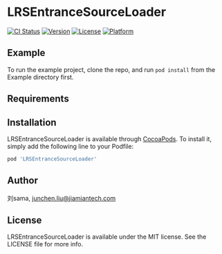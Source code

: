 # LRSEntranceSourceLoader

[![CI Status](https://img.shields.io/travis/刘sama/LRSEntranceSourceLoader.svg?style=flat)](https://travis-ci.org/刘sama/LRSEntranceSourceLoader)
[![Version](https://img.shields.io/cocoapods/v/LRSEntranceSourceLoader.svg?style=flat)](https://cocoapods.org/pods/LRSEntranceSourceLoader)
[![License](https://img.shields.io/cocoapods/l/LRSEntranceSourceLoader.svg?style=flat)](https://cocoapods.org/pods/LRSEntranceSourceLoader)
[![Platform](https://img.shields.io/cocoapods/p/LRSEntranceSourceLoader.svg?style=flat)](https://cocoapods.org/pods/LRSEntranceSourceLoader)

## Example

To run the example project, clone the repo, and run `pod install` from the Example directory first.

## Requirements

## Installation

LRSEntranceSourceLoader is available through [CocoaPods](https://cocoapods.org). To install
it, simply add the following line to your Podfile:

```ruby
pod 'LRSEntranceSourceLoader'
```

## Author

刘sama, junchen.liu@jiamiantech.com

## License

LRSEntranceSourceLoader is available under the MIT license. See the LICENSE file for more info.
